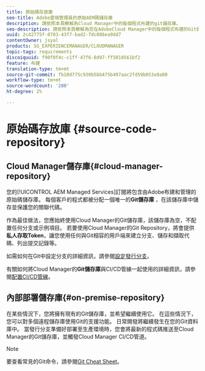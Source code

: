 ```yaml
---
title: 原始碼存放庫
seo-title: Adobe雲端管理員的原始AEM碼儲存庫
description: 請依照本頁瞭解為Cloud Manager中的每個程式布建的git儲存庫。
seo-description: 請依照本頁瞭解為您在AdobeCloud Manager中的每個程式布建的Git儲存AEM庫。
uuid: 2c42775f-8703-43f7-bad2-7dc086ea9dd7
contentOwner: jsyal
products: SG_EXPERIENCEMANAGER/CLOUDMANAGER
topic-tags: requirements
discoiquuid: f90f0f4c-c1ff-47f6-8d97-ff5018561bf2
feature: 布建
translation-type: tm+mt
source-git-commit: fb10d775c930b5bb475b497aac2fd59b053a9a00
workflow-type: tm+mt
source-wordcount: '280'
ht-degree: 2%

---
```



# 原始碼存放庫 {#source-code-repository}

## Cloud Manager儲存庫{#cloud-manager-repository}

您的[!UICONTROL AEM Managed Services]訂閱將包含由Adobe布建和管理的原始碼儲存庫。 每個客戶的程式都被分配一個唯一的&#x200B;**Git儲存庫** ，在該儲存庫中儲存並保護您的關聯代碼。

作為最佳做法，您應始終使用Cloud Manager的Git儲存庫，該儲存庫為空，不配置任何分支或示例項目。 若要使用Cloud Manager的Git Repository，將會提供&#x200B;**私人存取Token**，讓您使用任何與Git相容的用戶端來建立分支、儲存和擷取代碼、列出提交記錄等。

如需如何在Git中設定分支的詳細資訊，請參閱[設定發行分支](configure-your-release-branches.md)。

有關如何將Cloud Manager的&#x200B;**Git儲存庫**&#x200B;與CI/CD管線一起使用的詳細資訊，請參閱[配置CI/CD管線](configuring-pipeline.md)。

## 內部部署儲存庫{#on-premise-repository}

在某些情況下，您將擁有現有的Git儲存庫，並希望繼續使用它。 在這些情況下，您可以對多個遠程儲存庫使用Git的支援功能。 日常開發將繼續發生在您的Git資料庫中。 當發行分支準備好部署至生產環境時，您會將最新的程式碼推送至Cloud Manager的Git儲存庫，並觸發Cloud Manager CI/CD管道。

>[!NOTE]
>
>要查看常見的Git命令，請參閱[Git Cheat Sheet](https://education.github.com/git-cheat-sheet-education.pdf)。


